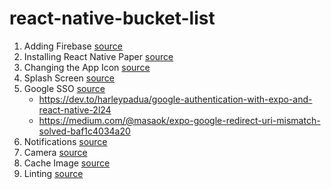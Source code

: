 # react-native-bucket-list

1. Adding Firebase [source](https://docs.expo.io/guides/using-firebase/)
2. Installing React Native Paper [source](https://callstack.github.io/react-native-paper/getting-started.html)
3. Changing the App Icon [source](https://docs.expo.io/guides/app-icons/)
4. Splash Screen [source](https://docs.expo.io/guides/splash-screens/)
5. Google SSO [source](https://docs.expo.io/versions/latest/sdk/google/)
   - https://dev.to/harleypadua/google-authentication-with-expo-and-react-native-2l24
   - https://medium.com/@masaok/expo-google-redirect-uri-mismatch-solved-baf1c4034a20
6. Notifications [source](https://docs.expo.io/versions/latest/sdk/notifications/)
7. Camera [source](https://docs.expo.io/versions/latest/sdk/camera/)
8. Cache Image [source](https://github.com/wcandillon/react-native-expo-image-cache#readme)
9. Linting [source](https://medium.com/@killerchip0/react-native-typescript-with-eslint-and-prettier-e98d50585627)
